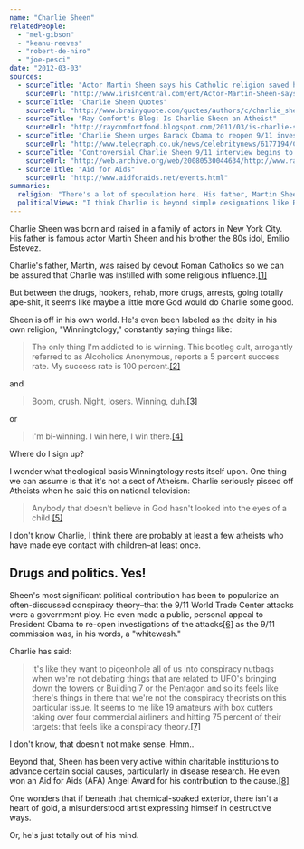 ```yaml
---
name: "Charlie Sheen"
relatedPeople:
  - "mel-gibson"
  - "keanu-reeves"
  - "robert-de-niro"
  - "joe-pesci"
date: "2012-03-03"
sources:
  - sourceTitle: "Actor Martin Sheen says his Catholic religion saved him"
    sourceUrl: "http://www.irishcentral.com/ent/Actor-Martin-Sheen-says-his-Catholic-religion-saved-him-119756024.html"
  - sourceTitle: "Charlie Sheen Quotes"
    sourceUrl: "http://www.brainyquote.com/quotes/authors/c/charlie_sheen_3.html"
  - sourceTitle: "Ray Comfort's Blog: Is Charlie Sheen an Atheist"
    sourceUrl: "http://raycomfortfood.blogspot.com/2011/03/is-charlie-sheen-atheist.html"
  - sourceTitle: "Charlie Sheen urges Barack Obama to reopen 9/11 investigation in video message"
    sourceUrl: "http://www.telegraph.co.uk/news/celebritynews/6177194/Charlie-Sheen-urges-Barack-Obama-to-reopen-911-investigation-in-video-message.html"
  - sourceTitle: "Controversial Charlie Sheen 9/11 interview begins to attract media attention"
    sourceUrl: "http://web.archive.org/web/20080530044634/http://www.rawstory.com/news/2006/Sheen_interview_on_911_garners_media_0323.html"
  - sourceTitle: "Aid for Aids"
    sourceUrl: "http://www.aidforaids.net/events.html"
summaries:
  religion: "There's a lot of speculation here. His father, Martin Sheen, is a Roman Catholic but Charlie's religion could be anything from \"Winningtology\" to \"Going Full Throttle on the Crazy Train.\" He's definitely not an atheist."
  politicalViews: "I think Charlie is beyond simple designations like Republican and Democrat or liberal and conservative. He's a bit of a radical, a conspiracy theorist who seems to think he can see beyond political deception."
---
```


Charlie Sheen was born and raised in a family of actors in New York City. His father is famous actor Martin Sheen and his brother the 80s idol, Emilio Estevez.

Charlie's father, Martin, was raised by devout Roman Catholics so we can be assured that Charlie was instilled with some religious influence.<a class="source-citation" href="#http%3A%2F%2Fwww.irishcentral.com%2Fent%2FActor-Martin-Sheen-says-his-Catholic-religion-saved-him-119756024.html" title="Actor Martin Sheen says his Catholic religion saved him">[1]</a>

But between the drugs, hookers, rehab, more drugs, arrests, going totally ape-shit, it seems like maybe a little more God would do Charlie some good.

Sheen is off in his own world. He's even been labeled as the deity in his own religion, "Winningtology," constantly saying things like:

>The only thing I'm addicted to is winning. This bootleg cult, arrogantly referred to as Alcoholics Anonymous, reports a 5 percent success rate. My success rate is 100 percent.<a class="source-citation" href="#http%3A%2F%2Fwww.brainyquote.com%2Fquotes%2Fauthors%2Fc%2Fcharlie_sheen_3.html" title="Charlie Sheen Quotes">[2]</a>

and

>Boom, crush. Night, losers. Winning, duh.<a class="source-citation" href="#http%3A%2F%2Fwww.brainyquote.com%2Fquotes%2Fauthors%2Fc%2Fcharlie_sheen_3.html" title="Charlie Sheen Quotes">[3]</a>

or

>I'm bi-winning. I win here, I win there.<a class="source-citation" href="#http%3A%2F%2Fwww.brainyquote.com%2Fquotes%2Fauthors%2Fc%2Fcharlie_sheen_3.html" title="Charlie Sheen Quotes">[4]</a>

Where do I sign up?

I wonder what theological basis Winningtology rests itself upon. One thing we can assume is that it's not a sect of Atheism. Charlie seriously pissed off Atheists when he said this on national television:

>Anybody that doesn't believe in God hasn't looked into the eyes of a child.<a class="source-citation" href="#http%3A%2F%2Fraycomfortfood.blogspot.com%2F2011%2F03%2Fis-charlie-sheen-atheist.html" title="Ray Comfort&apos;s Blog: Is Charlie Sheen an Atheist">[5]</a>

I don't know Charlie, I think there are probably at least a few atheists who have made eye contact with children–at least once.


## Drugs and politics. Yes!

Sheen's most significant political contribution has been to popularize an often-discussed conspiracy theory–that the 9/11 World Trade Center attacks were a government ploy. He even made a public, personal appeal to President Obama to re-open investigations of the attacks<a class="source-citation" href="#http%3A%2F%2Fwww.telegraph.co.uk%2Fnews%2Fcelebritynews%2F6177194%2FCharlie-Sheen-urges-Barack-Obama-to-reopen-911-investigation-in-video-message.html" title="Charlie Sheen urges Barack Obama to reopen 9/11 investigation in video message">[6]</a> as the 9/11 commission was, in his words, a "whitewash."

Charlie has said:

>It's like they want to pigeonhole all of us into conspiracy nutbags when we're not debating things that are related to UFO's bringing down the towers or Building 7 or the Pentagon and so its feels like there's things in there that we're not the conspiracy theorists on this particular issue. It seems to me like 19 amateurs with box cutters taking over four commercial airliners and hitting 75 percent of their targets: that feels like a conspiracy theory.<a class="source-citation" href="#http%3A%2F%2Fweb.archive.org%2Fweb%2F20080530044634%2Fhttp%3A%2F%2Fwww.rawstory.com%2Fnews%2F2006%2FSheen_interview_on_911_garners_media_0323.html" title="Controversial Charlie Sheen 9/11 interview begins to attract media attention">[7]</a>

I don't know, that doesn't not make sense. Hmm..

Beyond that, Sheen has been very active within charitable institutions to advance certain social causes, particularly in disease research. He even won an Aid for Aids (AFA) Angel Award for his contribution to the cause.<a class="source-citation" href="#http%3A%2F%2Fwww.aidforaids.net%2Fevents.html" title="Aid for Aids">[8]</a>

One wonders that if beneath that chemical-soaked exterior, there isn't a heart of gold, a misunderstood artist expressing himself in destructive ways.

Or, he's just totally out of his mind.